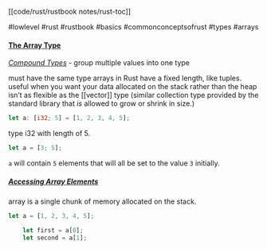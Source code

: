 [[code/rust/rustbook notes/rust-toc]]

#lowlevel #rust #rustbook #basics #commonconceptsofrust #types #arrays 

#### [The Array Type](https://doc.rust-lang.org/book/ch03-02-data-types.html#the-array-type)
*[Compound Types](https://doc.rust-lang.org/book/ch03-02-data-types.html#compound-types)* - group multiple values into one type

must have the same type
arrays in Rust have a fixed length, like tuples.  
useful when you want your data allocated on the stack rather than the heap
isn’t as flexible as the [[vector]] type (similar collection type provided by the standard library that _is_ allowed to grow or shrink in size.)

```rust
let a: [i32; 5] = [1, 2, 3, 4, 5];
```

type i32 with length of 5.  

```rust
let a = [3; 5];
```

`a` will contain `5` elements that will all be set to the value `3` initially. 
##### [Accessing Array Elements](https://doc.rust-lang.org/book/ch03-02-data-types.html#accessing-array-elements)
array is a single chunk of memory allocated on the stack.
```rust
let a = [1, 2, 3, 4, 5];

    let first = a[0];
    let second = a[1];
```